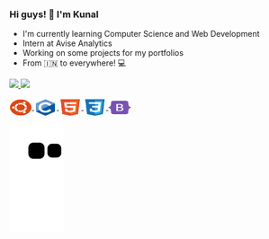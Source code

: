 ### Hi guys! 👋 I'm Kunal


- I'm currently learning Computer Science and Web Development
- Intern at Avise Analytics
- Working on some projects for my portfolios
- From 🇮🇳 to everywhere! 💻

<div>
  <a href="https://github.com/TheSwordBreaker">
  <img height="160em" src="https://github-readme-stats.vercel.app/api?username=TheSwordBreaker&show_icons=true&theme=dark&include_all_commits=true&count_private=true"/>
  <img height="160em" src="https://github-readme-stats.vercel.app/api/top-langs/?username=TheSwordBreaker&layout=compact&langs_count=7&theme=dark"/>
</div>
  
<div style="display: inline_block"><br> 
  <img align="center" alt="kunal-Ubuntu" height="30" width="40" src="https://github.com/devicons/devicon/blob/master/icons/ubuntu/ubuntu-plain.svg">
  <img align="center" alt="kunal-C" height="30" width="40" src="https://github.com/devicons/devicon/blob/master/icons/c/c-original.svg">
  <img align="center" alt="kunal-HTML" height="30" width="40" src="https://github.com/devicons/devicon/blob/master/icons/html5/html5-original.svg">
  <img align="center" alt="kunal-CSS" height="30" width="40" src="https://github.com/devicons/devicon/blob/master/icons/css3/css3-original.svg">
  <img align="center" alt="kunal-Bootstrap" height="30" width="40" src="https://github.com/devicons/devicon/blob/master/icons/bootstrap/bootstrap-plain.svg">   
</div>

  ![Snake animation](https://github.com/TheSwordBreaker/TheSwordBreaker/blob/output/github-contribution-grid-snake2.svg)
 
